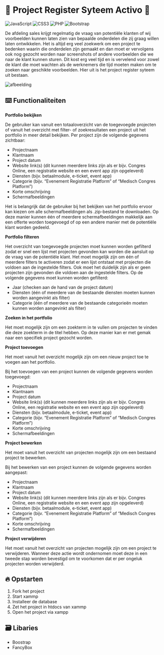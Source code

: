 # 🌟 Project Register Syteem Activo 🌟  
![JavaScript](https://img.shields.io/badge/javascript-%23323330.svg?style=for-the-badge&logo=javascript&logoColor=%23F7DF1E)  ![CSS3](https://img.shields.io/badge/css3-%231572B6.svg?style=for-the-badge&logo=css3&logoColor=white)  ![PHP](https://img.shields.io/badge/php-%23777BB4.svg?style=for-the-badge&logo=php&logoColor=white) 
![Bootstrap](https://img.shields.io/badge/bootstrap-%23563D7C.svg?style=for-the-badge&logo=bootstrap&logoColor=white)

De afdeling sales krijgt regelmatig de vraag van potentiële klanten of wij voorbeelden kunnen laten zien van bepaalde onderdelen die zij graag willen laten ontwikkelen.
Het is altijd erg veel zoekwerk om een project te bedenken waarin die onderdelen zijn gemaakt en dan moet er vervolgens ook nog gezocht worden naar screenshots of andere voorbeelden die we naar de klant kunnen sturen.
Dit kost erg veel tijd en is vervelend voor zowel de klant die moet wachten als de werknemers die tijd moeten maken om te zoeken naar geschikte voorbeelden. Hier uit is het project register syteem uit bestaan. 


 
![afbeelding](https://user-images.githubusercontent.com/64170166/170714297-424474f9-fa11-4989-ab80-ec10da91151a.png)

## ⌨️ Functionaliteiten
**Portfolio bekijken** 

De gebruiker kan vanuit een totaaloverzicht van de toegevoegde projecten of vanuit het overzicht met filter- of zoekresultaten een project uit het portfolio in meer detail bekijken. Per project zijn de volgende gegevens zichtbaar:

- Projectnaam
- Klantnaam
- Project datum
- Website link(s) (dit kunnen meerdere links zijn als er bijv. Congres Online, een registratie website en een event app zijn opgeleverd)
- Diensten (bijv. betaalmodule, e-ticket, event app)
- Categorie (bijv. “Evenement Registratie Platform” of “Medisch Congres Platform”)
- Korte omschrijving
- Schermafbeeldingen

Het is belangrijk dat de gebruiker bij het bekijken van het portfolio ervoor kan kiezen om alle schermafbeeldingen als .zip-bestand te downloaden. Op deze manier kunnen één of meerdere schermafbeeldingen makkelijk aan een offerte worden toegevoegd of op een andere manier met de potentiële klant worden gedeeld. 

**Portfolio filteren**

Het overzicht van toegevoegde projecten moet kunnen worden gefilterd zodat er snel een lijst met projecten gevonden kan worden die aansluit op de vraag van de potentiële klant. Het moet mogelijk zijn om één of meerdere filters te activeren zodat er een lijst ontstaat met projecten die voldoen aan de ingestelde filters. Ook moet het duidelijk zijn als er geen projecten zijn gevonden die voldoen aan de ingestelde filters. Op de volgende gegevens moet kunnen worden gefilterd:
- Jaar (checken aan de hand van de project datum)
- Diensten (één of meerdere van de bestaande diensten moeten kunnen worden aangevinkt als filter)
- Categorie (één of meerdere van de bestaande categorieën moeten kunnen worden aangevinkt als filter)

**Zoeken in het portfolio**

Het moet mogelijk zijn om een zoekterm in te vullen om projecten te vinden die deze zoekterm in de titel hebben. Op deze manier kan er met gemak naar een specifiek project gezocht worden.

**Project toevoegen**

 
Het moet vanuit het overzicht mogelijk zijn om een nieuw project toe te voegen aan het portfolio.

Bij het toevoegen van een project kunnen de volgende gegevens worden toegevoegd:
- Projectnaam
- Klantnaam
- Project datum
- Website link(s) (dit kunnen meerdere links zijn als er bijv. Congres Online, een registratie website en een event app zijn opgeleverd)
- Diensten (bijv. betaalmodule, e-ticket, event app)
- Categorie (bijv. “Evenement Registratie Platform” of “Medisch Congres Platform”)
- Korte omschrijving
- Schermafbeeldingen

**Project bewerken**

Het moet vanuit het overzicht van projecten mogelijk zijn om een bestaand project te bewerken.

Bij het bewerken van een project kunnen de volgende gegevens worden aangepast: 

- Projectnaam
- Klantnaam
- Project datum
- Website link(s) (dit kunnen meerdere links zijn als er bijv. Congres Online, een registratie website en een event app zijn opgeleverd)
- Diensten (bijv. betaalmodule, e-ticket, event app)
- Categorie (bijv. “Evenement Registratie Platform” of “Medisch Congres Platform”)
- Korte omschrijving
- Schermafbeeldingen

**Project verwijderen**

Het moet vanuit het overzicht van projecten mogelijk zijn om een project te verwijderen. Wanneer deze actie wordt ondernomen moet deze in een tweede stap worden bevestigd om te voorkomen dat er per ongeluk projecten worden verwijderd.


## 🔥 Opstarten 
1. Fork het project 
2. Start xammp 
3. Installeer de database
4. Zet het project in htdocs van xammp 
5. Open het project via xampp

## 🗃 Libaries
- Boostrap 
- FancyBox

